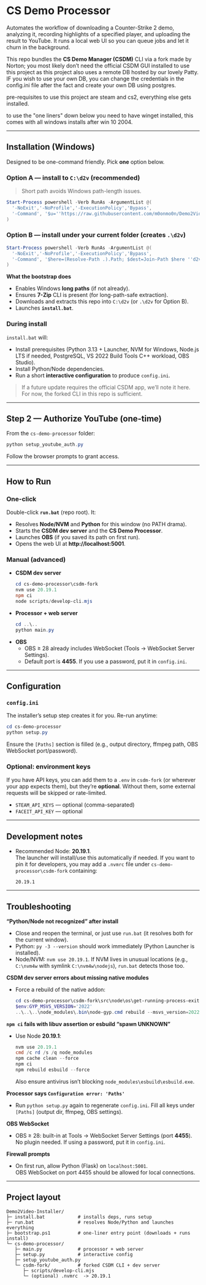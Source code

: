 # CS Demo Processor

Automates the workflow of downloading a Counter-Strike 2 demo, analyzing it, recording highlights of a specified player, and uploading the result to YouTube. It runs a local web UI so you can queue jobs and let it churn in the background.

This repo bundles the **CS Demo Manager (CSDM)** CLI via a fork made by Norton; you most likely don’t need the official CSDM GUI installed to use this project as this project also uses a remote DB hosted by our lovely Patty.
IF you wish to use your own DB, you can change the credentials in the config.ini file after the fact and create your own DB using postgres.


pre-requisites to use this project are steam and cs2, everything else gets installed.

to use the "one liners" down below you need to have winget installed, this comes with all windows installs after win 10 2004.

---

## Installation (Windows)

Designed to be one-command friendly. Pick **one** option below.

### Option A — install to `C:\d2v` (recommended)
> Short path avoids Windows path-length issues.
```powershell
Start-Process powershell -Verb RunAs -ArgumentList @(
  '-NoExit','-NoProfile','-ExecutionPolicy','Bypass',
  '-Command', '$u=''https://raw.githubusercontent.com/m0onmo0n/Demo2Video-Installer/main/bootstrap.ps1''; $p=Join-Path $env:TEMP ''d2v_bootstrap.ps1''; curl.exe -L $u -o $p; & $p'
)

```

### Option B — install under your current folder (creates `.\d2v`)
```powershell
Start-Process powershell -Verb RunAs -ArgumentList @(
  '-NoExit','-NoProfile','-ExecutionPolicy','Bypass',
  '-Command', '$here=(Resolve-Path .).Path; $dest=Join-Path $here ''d2v''; $u=''https://raw.githubusercontent.com/m0onmo0n/Demo2Video-Installer/main/bootstrap.ps1''; $p=Join-Path $env:TEMP ''d2v_bootstrap.ps1''; curl.exe -L $u -o $p; & $p -DestRoot $dest'
)

```

**What the bootstrap does**
- Enables Windows **long paths** (if not already).
- Ensures **7-Zip** CLI is present (for long-path-safe extraction).
- Downloads and extracts this repo into `C:\d2v` (or `.\d2v` for Option B).
- Launches **`install.bat`**.

### During install
`install.bat` will:
- Install prerequisites (Python 3.13 + Launcher, NVM for Windows, Node.js LTS if needed, PostgreSQL, VS 2022 Build Tools C++ workload, OBS Studio).
- Install Python/Node dependencies.
- Run a short **interactive configuration** to produce `config.ini`.

> If a future update requires the official CSDM app, we’ll note it here. For now, the forked CLI in this repo is sufficient.

---

## Step 2 — Authorize YouTube (one-time)
From the `cs-demo-processor` folder:
```powershell
python setup_youtube_auth.py
```
Follow the browser prompts to grant access.

---

## How to Run

### One-click
Double-click **`run.bat`** (repo root). It:
- Resolves **Node/NVM** and **Python** for this window (no PATH drama).
- Starts the **CSDM dev server** and the **CS Demo Processor**.
- Launches **OBS** (if you saved its path on first run).
- Opens the web UI at **http://localhost:5001**.

### Manual (advanced)
- **CSDM dev server**
  ```powershell
  cd cs-demo-processor\csdm-fork
  nvm use 20.19.1
  npm ci
  node scripts/develop-cli.mjs
  ```
- **Processor + web server**
  ```powershell
  cd ..\..
  python main.py
  ```
- **OBS**
  - OBS ≥ 28 already includes WebSocket (Tools → WebSocket Server Settings).
  - Default port is **4455**. If you use a password, put it in `config.ini`.

---

## Configuration

### `config.ini`
The installer’s setup step creates it for you. Re-run anytime:
```powershell
cd cs-demo-processor
python setup.py
```
Ensure the `[Paths]` section is filled (e.g., output directory, ffmpeg path, OBS WebSocket port/password).

### Optional: environment keys
If you have API keys, you can add them to a `.env` in `csdm-fork` (or wherever your app expects them), but they’re **optional**. Without them, some external requests will be skipped or rate-limited.
- `STEAM_API_KEYS` — optional (comma-separated)
- `FACEIT_API_KEY` — optional

---

## Development notes

- Recommended Node: **20.19.1**.  
  The launcher will install/use this automatically if needed. If you want to pin it for developers, you may add a `.nvmrc` file under `cs-demo-processor\csdm-fork` containing:
  ```
  20.19.1
  ```

---

## Troubleshooting

**“Python/Node not recognized” after install**
- Close and reopen the terminal, or just use `run.bat` (it resolves both for the current window).
- Python: `py -3 --version` should work immediately (Python Launcher is installed).
- Node/NVM: `nvm use 20.19.1`. If NVM lives in unusual locations (e.g., `C:\nvm4w` with symlink `C:\nvm4w\nodejs`), `run.bat` detects those too.

**CSDM dev server errors about missing native modules**
- Force a rebuild of the native addon:
  ```powershell
  cd cs-demo-processor\csdm-fork\src\node\os\get-running-process-exit-code
  $env:GYP_MSVS_VERSION='2022'
  ..\..\..\node_modules\.bin\node-gyp.cmd rebuild --msvs_version=2022
  ```

**`npm ci` fails with libuv assertion or esbuild “spawn UNKNOWN”**
- Use Node **20.19.1**:
  ```powershell
  nvm use 20.19.1
  cmd /c rd /s /q node_modules
  npm cache clean --force
  npm ci
  npm rebuild esbuild --force
  ```
  Also ensure antivirus isn’t blocking `node_modules\esbuild\esbuild.exe`.

**Processor says `Configuration error: 'Paths'`**
- Run `python setup.py` again to regenerate `config.ini`. Fill all keys under `[Paths]` (output dir, ffmpeg, OBS settings).

**OBS WebSocket**
- OBS ≥ 28: built-in at Tools → WebSocket Server Settings (port **4455**).  
  No plugin needed. If using a password, put it in `config.ini`.

**Firewall prompts**
- On first run, allow Python (Flask) on `localhost:5001`.  
  OBS WebSocket on port 4455 should be allowed for local connections.

---

## Project layout
```
Demo2Video-Installer/
├─ install.bat            # installs deps, runs setup
├─ run.bat                # resolves Node/Python and launches everything
├─ bootstrap.ps1          # one-liner entry point (downloads + runs install)
└─ cs-demo-processor/
   ├─ main.py             # processor + web server
   ├─ setup.py            # interactive config
   ├─ setup_youtube_auth.py
   └─ csdm-fork/          # forked CSDM CLI + dev server
      ├─ scripts/develop-cli.mjs
      └─ (optional) .nvmrc  -> 20.19.1
```
